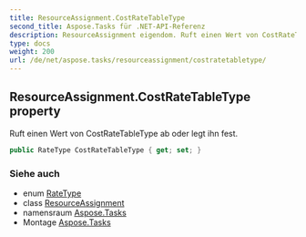 ```yaml
---
title: ResourceAssignment.CostRateTableType
second_title: Aspose.Tasks für .NET-API-Referenz
description: ResourceAssignment eigendom. Ruft einen Wert von CostRateTableType ab oder legt ihn fest.
type: docs
weight: 200
url: /de/net/aspose.tasks/resourceassignment/costratetabletype/
---
```

## ResourceAssignment.CostRateTableType property

Ruft einen Wert von CostRateTableType ab oder legt ihn fest.

```csharp
public RateType CostRateTableType { get; set; }
```

### Siehe auch

* enum [RateType](../../ratetype/)
* class [ResourceAssignment](../)
* namensraum [Aspose.Tasks](../../resourceassignment/)
* Montage [Aspose.Tasks](../../../)


